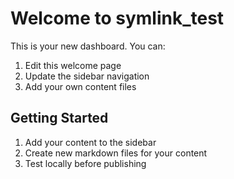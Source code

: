# Welcome to symlink_test

This is your new dashboard. You can:

1. Edit this welcome page
2. Update the sidebar navigation
3. Add your own content files

## Getting Started

1. Add your content to the sidebar
2. Create new markdown files for your content
3. Test locally before publishing
